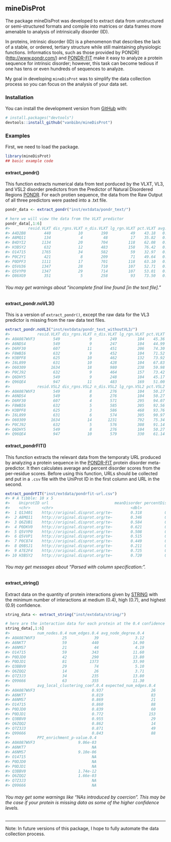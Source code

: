 <!-- README.md is generated from README.Rmd. Please edit that file -->

mineDisProt
-----------

The package mineDisProt was developed to extract data from unstructured
or semi-structured formats and compile into matrices or data frames more
amenable to analysis of intrinsically disorder (ID).

In proteins, intrinsic disorder (ID) is a phenomenon that describes the
lack of a stable, or ordered, tertiary structure while still maintaining
physiologic functions. Informatics tools, such as those provided by
PONDR\](<a href="http://www.pondr.com/" class="uri">http://www.pondr.com/</a>)
and [PONDR-FIT](http://original.disprot.org/pondr-fit.php) make it easy
to analyze a protein sequence for intrinsic disorder; however, this task
can become tedious if one has tens or even hundreds of sequences to
analyze.

My goal in developing `mineDisProt` was to simplify the data collection
process so you can focus on the analysis of your data set.

### Installation

You can install the development version from
[GitHub](https://github.com/) with:

``` r
# install.packages("devtools")
devtools::install_github("vanbibn/mineDisProt")
```

### Examples

First, we need to load the package.

``` r
library(mineDisProt)
## basic example code
```

#### extract\_pondr()

This function extracts numerical data from text porduced by the VLXT,
VL3, and VSL2 disorder predictors from the Predictor of Natural
Disordered Regions [PONDR](http://www.pondr.com/). For each protien
sequence, the data from the Raw Output of all three predictors were
pasted into a .txt file.

``` r
pondr_data <- extract_pondr("inst/extdata/pondr_text/")

# here we will view the data from the VLXT predictor
pondr_data[,1:6]
#>        resid.VLXT dis_rgns.VLXT n_dis.VLXT lg_rgn.VLXT pct.VLXT avg.VLXT
#> A4D2B8        440            10        190          49    43.18   0.4250
#> A8MQ11        134             4         48          17    35.82   0.3672
#> B4DYI2       1134            20        704         118    62.08   0.5658
#> H3BSY2        632            12        483         158    76.42   0.6594
#> O14715       1765            34        582          59    32.97   0.3516
#> P0C2Y1        421             8        209          71    49.64   0.4933
#> P0DPF3       1111            17        701         118    63.10   0.5753
#> Q5VU36       1347            28        710         107    52.71   0.5038
#> Q5VYP0       1347            29        714         107    53.01   0.5085
#> Q86XG9        351             5        258          93    73.50   0.6479
```

###### You may get warnings about “incomplete final line found \[in the text file\].”

#### extract\_pondr.noVL3()

This is a version of `extract_pondr()`, except the raw data for the VL3
predictor is missing from the raw data text files.

``` r
extract_pondr.noVL3("inst/extdata/pondr_text_withoutVL3/")
#>            resid.VLXT dis_rgns.VLXT n_dis.VLXT lg_rgn.VLXT pct.VLXT avg.VLXT
#> A0A087WVF3        549             9        249         104    45.36   0.4753
#> A6NDS4            549             9        247         104    44.99   0.4739
#> D6RF30            607            11        451         206    74.30   0.6678
#> F8WBI6            632             9        452         104    71.52   0.6309
#> H3BPF8            625            10        462         132    73.92   0.6618
#> I6L899            631            10        428         104    67.83   0.6078
#> O60309           1634            18        980         238    59.98   0.5547
#> P0CJ92            632             9        464         157    73.42   0.6521
#> Q6DHY5            549             9        248         104    45.17   0.4738
#> Q96QE4            947            11        483         169    51.00   0.4719
#>            resid.VSL2 dis_rgns.VSL2 n_dis.VSL2 lg_rgn.VSL2 pct.VSL2 avg.VSL2
#> A0A087WVF3        549             8        276         104    50.27   0.5166
#> A6NDS4            549             8        276         104    50.27   0.5197
#> D6RF30            607             4        571         295    94.07   0.8188
#> F8WBI6            632             5        585         305    92.56   0.8027
#> H3BPF8            625             3        586         468    93.76   0.8106
#> I6L899            631             6        574         305    90.97   0.7882
#> O60309           1634            14       1231         792    75.34   0.6865
#> P0CJ92            632             5        576         308    91.14   0.8186
#> Q6DHY5            549             8        276         104    50.27   0.5188
#> Q96QE4            947            10        579         330    61.14   0.6086
```

#### extract\_pondrFIT()

This function extracts the relevant data from the temporaty URL produced
by analyzing a protein sequence in the
[PONDR-FIT](http://original.disprot.org/pondr-fit.php) protein disorder
meta-predictor. It then calculates average and percent disorder scores
from the per-residue scores. Before using this function, URLs should be
collected and put in a `.csv` file with the UniProt ID in the first
column and URL in the second.

``` r
extract_pondrFIT("inst/extdata/pondrfit-url.csv")
#> # A tibble: 10 x 5
#>    UniprotID url                             meanDisorder percentDisorder length
#>    <chr>     <chr>                                  <dbl>           <dbl>  <int>
#>  1 Q13401    http://original.disprot.org/te~        0.318          0.185     168
#>  2 A8MQ11    http://original.disprot.org/te~        0.346          0.201     134
#>  3 Q6ZUB1    http://original.disprot.org/te~        0.584          0.618    1445
#>  4 P0DKV0    http://original.disprot.org/te~        0.621          0.690    1188
#>  5 Q5VYP0    http://original.disprot.org/te~        0.508          0.516    1347
#>  6 Q5VVP1    http://original.disprot.org/te~        0.515          0.519    1343
#>  7 P0C874    http://original.disprot.org/te~        0.449          0.438     917
#>  8 Q9BSJ1    http://original.disprot.org/te~        0.211          0.0841    452
#>  9 A7E2F4    http://original.disprot.org/te~        0.725          0.861     631
#> 10 H3BSY2    http://original.disprot.org/te~        0.720          0.840     632
```

###### You may get messages about “Parsed with column specification:”.

#### extract\_string()

Extract data on the quantity of protein interactions given by
[STRING](https://string-db.org/) with the minimum number of interactions
at medium (0.4), high (0.7), and highest (0.9) confidence.

``` r
string_data <- extract_string("inst/extdata/string/")

# here are the interaction data for each protein at the 0.4 confidence level
string_data[,1:6]
#>            num_nodes.0.4 num_edges.0.4 avg_node_degree.0.4
#> A0A087WVF3            25            39                3.12
#> A6NKT7                59           440               14.90
#> A6NMS7                21            44                4.19
#> O14715                59           343               11.60
#> P0DJD0                42           290               13.80
#> P0DJD1                81          1373               33.90
#> Q3BBV0                29            74                5.10
#> Q6ZQQ2                14            26                3.71
#> Q7Z3J3                34           235               13.80
#> Q99666                63           355               11.30
#>            avg_local_clustering_coef.0.4 expected_num_edges.0.4
#> A0A087WVF3                         0.937                     26
#> A6NKT7                             0.819                     83
#> A6NMS7                             0.869                     21
#> O14715                             0.860                     88
#> P0DJD0                             0.839                     60
#> P0DJD1                             0.772                    153
#> Q3BBV0                             0.955                     29
#> Q6ZQQ2                             0.862                     14
#> Q7Z3J3                             0.871                     49
#> Q99666                             0.843                     88
#>            PPI_enrichment_p-value.0.4
#> A0A087WVF3                   9.06e-03
#> A6NKT7                             NA
#> A6NMS7                       9.10e-06
#> O14715                             NA
#> P0DJD0                             NA
#> P0DJD1                             NA
#> Q3BBV0                       1.74e-12
#> Q6ZQQ2                       1.66e-03
#> Q7Z3J3                             NA
#> Q99666                             NA
```

###### You may get some warnings like “NAs introduced by coercion”. This may be the case if your protein is missing data as some of the higher confidence levels.

------------------------------------------------------------------------

Note: In future versions of this package, I hope to fully automate the
data collection process.
